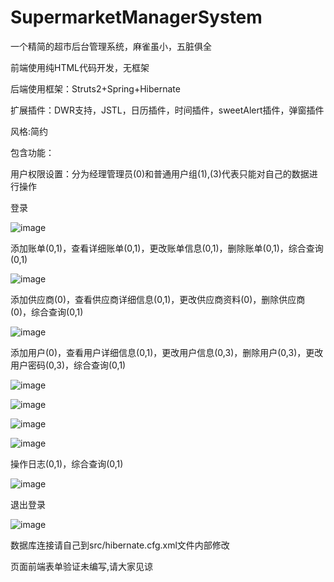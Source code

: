 # SupermarketManagerSystem
一个精简的超市后台管理系统，麻雀虽小，五脏俱全


前端使用纯HTML代码开发，无框架


后端使用框架：Struts2+Spring+Hibernate




扩展插件：DWR支持，JSTL，日历插件，时间插件，sweetAlert插件，弹窗插件



风格:简约



包含功能：



用户权限设置：分为经理管理员(0)和普通用户组(1),(3)代表只能对自己的数据进行操作



登录


![image](https://github.com/Alexisme1995/SupermarketManagerSystem/image/raw/master/1.jpg)


添加账单(0,1)，查看详细账单(0,1)，更改账单信息(0,1)，删除账单(0,1)，综合查询(0,1)


![image](https://github.com/Alexisme1995/SupermarketManagerSystem/image/raw/master/2.jpg)



添加供应商(0)，查看供应商详细信息(0,1)，更改供应商资料(0)，删除供应商(0)，综合查询(0,1)


![image](https://github.com/Alexisme1995/SupermarketManagerSystem/image/raw/master/3.jpg)



添加用户(0)，查看用户详细信息(0,1)，更改用户信息(0,3)，删除用户(0,3)，更改用户密码(0,3)，综合查询(0,1)


![image](https://github.com/Alexisme1995/SupermarketManagerSystem/image/raw/master/4.jpg)

![image](https://github.com/Alexisme1995/SupermarketManagerSystem/image/raw/master/6.jpg)

![image](https://github.com/Alexisme1995/SupermarketManagerSystem/image/raw/master/7.jpg)

![image](https://github.com/Alexisme1995/SupermarketManagerSystem/image/raw/master/8.jpg)



操作日志(0,1)，综合查询(0,1)


![image](https://github.com/Alexisme1995/SupermarketManagerSystem/image/raw/master/5.jpg)


退出登录


![image](https://github.com/Alexisme1995/SupermarketManagerSystem/image/raw/master/9.jpg)




数据库连接请自己到src/hibernate.cfg.xml文件内部修改



页面前端表单验证未编写,请大家见谅
